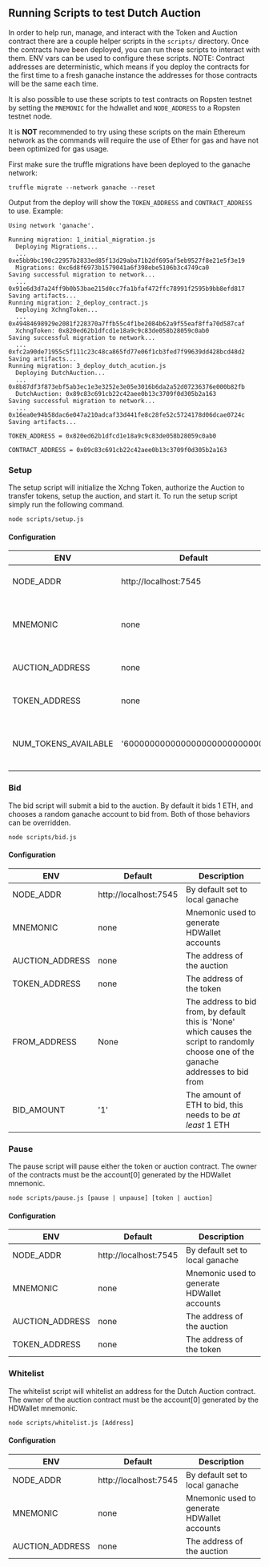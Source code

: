 ## Running Scripts to test Dutch Auction

In order to help run, manage, and interact with the Token and Auction contract there are a couple helper scripts in the `scripts/` directory. Once the contracts have been deployed, you can run these scripts to interact with them. ENV vars can be used to configure these scripts. NOTE: Contract addresses are deterministic, which means if you deploy the contracts for the first time to a fresh ganache instance the addresses for those contracts will be the same each time.

It is also possible to use these scripts to test contracts on Ropsten testnet by setting the `MNEMONIC` for the hdwallet and `NODE_ADDRESS` to a Ropsten testnet node.

It is **NOT** recommended to try using these scripts on the main Ethereum network as the commands will require the use of Ether for gas and have not been optimized for gas usage.

First make sure the truffle migrations have been deployed to the ganache network:

```
truffle migrate --network ganache --reset
```

Output from the deploy will show the `TOKEN_ADDRESS` and `CONTRACT_ADDRESS` to use. Example:

```
Using network 'ganache'.

Running migration: 1_initial_migration.js
  Deploying Migrations...
  ... 0xe5bb9bc190c22957b2833ed85f13d29aba71b2df695af5eb9527f8e21e5f3e19
  Migrations: 0xc6d8f6973b1579041a6f398ebe5106b3c4749ca0
Saving successful migration to network...
  ... 0x91e6d3d7a24ff9b0b53bae215d0cc7fa1bfaf472ffc78991f2595b9bb8efd817
Saving artifacts...
Running migration: 2_deploy_contract.js
  Deploying XchngToken...
  ... 0x49484698929e2081f228370a7ffb55c4f1be2084b62a9f55eaf8ffa70d587caf
  XchngToken: 0x820ed62b1dfcd1e18a9c9c83de058b28059c0ab0
Saving successful migration to network...
  ... 0xfc2a90de71955c5f111c23c48ca865fd77e06f1cb3fed7f99639dd428bcd48d2
Saving artifacts...
Running migration: 3_deploy_dutch_acution.js
  Deploying DutchAuction...
  ... 0x8b87df3f873ebf5ab3ec1e3e3252e3e05e3016b6da2a52d07236376e000b82fb
  DutchAuction: 0x89c83c691cb22c42aee0b13c3709f0d305b2a163
Saving successful migration to network...
  ... 0x16ea0e94b58dac6e047a210adcaf33d441fe8c28fe52c5724178d06dcae0724c
Saving artifacts...
```

`TOKEN_ADDRESS = 0x820ed62b1dfcd1e18a9c9c83de058b28059c0ab0`

`CONTRACT_ADDRESS = 0x89c83c691cb22c42aee0b13c3709f0d305b2a163`

### Setup

The setup script will initialize the Xchng Token, authorize the Auction to transfer tokens, setup the auction, and start it. To run the setup script simply run the following command.

```
node scripts/setup.js
```

#### Configuration

| ENV | Default | Description |
|-----|---------|-------------|
| NODE_ADDR | http://localhost:7545 | By default set to local ganache |
| MNEMONIC | none | Mnemonic used to generate HDWallet accounts |
| AUCTION_ADDRESS | none | The address of the auction |
| TOKEN_ADDRESS | none | The address of the token |
| NUM_TOKENS_AVAILABLE | '600000000000000000000000000' | The number of Xchng tokens to preallocate |

### Bid

The bid script will submit a bid to the auction. By default it bids 1 ETH, and chooses a random ganache account to bid from. Both of those behaviors can be overridden.

```
node scripts/bid.js
```

#### Configuration

| ENV | Default | Description |
|-----|---------|-------------|
| NODE_ADDR | http://localhost:7545 | By default set to local ganache |
| MNEMONIC | none | Mnemonic used to generate HDWallet accounts |
| AUCTION_ADDRESS | none | The address of the auction |
| TOKEN_ADDRESS | none | The address of the token |
| FROM_ADDRESS | None | The address to bid from, by default this is 'None' which causes the script to randomly choose one of the ganache addresses to bid from |
| BID_AMOUNT | '1' | The amount of ETH to bid, this needs to be _at least_ 1 ETH |

### Pause

The pause script will pause either the token or auction contract.  The owner of the contracts must be the account[0] generated by the HDWallet mnemonic.

```
node scripts/pause.js [pause | unpause] [token | auction]
```

#### Configuration

| ENV | Default | Description |
|-----|---------|-------------|
| NODE_ADDR | http://localhost:7545 | By default set to local ganache |
| MNEMONIC | none | Mnemonic used to generate HDWallet accounts |
| AUCTION_ADDRESS | none | The address of the auction |
| TOKEN_ADDRESS | none | The address of the token |

### Whitelist

The whitelist script will whitelist an address for the Dutch Auction contract.  The owner of the auction contract must be the account[0] generated by the HDWallet mnemonic.

```
node scripts/whitelist.js [Address]
```

#### Configuration

| ENV | Default | Description |
|-----|---------|-------------|
| NODE_ADDR | http://localhost:7545 | By default set to local ganache |
| MNEMONIC | none | Mnemonic used to generate HDWallet accounts |
| AUCTION_ADDRESS | none | The address of the auction |